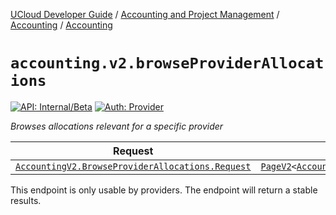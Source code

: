[UCloud Developer Guide](/docs/developer-guide/README.md) / [Accounting and Project Management](/docs/developer-guide/accounting-and-projects/README.md) / [Accounting](/docs/developer-guide/accounting-and-projects/accounting/README.md) / [Accounting](/docs/developer-guide/accounting-and-projects/accounting/allocations.md)

# `accounting.v2.browseProviderAllocations`

[![API: Internal/Beta](https://img.shields.io/static/v1?label=API&message=Internal/Beta&color=red&style=flat-square)](/docs/developer-guide/core/api-conventions.md)
[![Auth: Provider](https://img.shields.io/static/v1?label=Auth&message=Provider&color=informational&style=flat-square)](/docs/developer-guide/core/types.md#role)


_Browses allocations relevant for a specific provider_

| Request | Response | Error |
|---------|----------|-------|
|<code><a href='#accountingv2.browseproviderallocations.request'>AccountingV2.BrowseProviderAllocations.Request</a></code>|<code><a href='/docs/reference/dk.sdu.cloud.PageV2.md'>PageV2</a>&lt;<a href='#accountingv2.browseproviderallocations.responseitem'>AccountingV2.BrowseProviderAllocations.ResponseItem</a>&gt;</code>|<code><a href='/docs/reference/dk.sdu.cloud.CommonErrorMessage.md'>CommonErrorMessage</a></code>|

This endpoint is only usable by providers. The endpoint will return a stable results.


